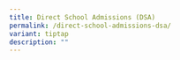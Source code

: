 ```yaml
---
title: Direct School Admissions (DSA)
permalink: /direct-school-admissions-dsa/
variant: tiptap
description: ""
---
```

